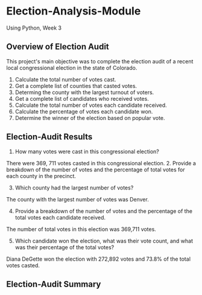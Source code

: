 # Election-Analysis-Module
Using Python, Week 3

## Overview of Election Audit
This project's main objective was to complete the election audit of a recent local congressional election in the state of Colorado.

1. Calculate the total number of votes cast.
2. Get a complete list of counties that casted votes.
3. Determing the county with the largest turnout of voters.
4. Get a complete list of candidates who received votes.
5. Calculate the total number of votes each candidate received.
6. Calculate the percentage of votes each candidate won.
7. Determine the winner of the election based on popular vote.

## Election-Audit Results
1. How many votes were cast in this congressional election?

There were 369, 711 votes casted in this congressional election.
2. Provide a breakdown of the number of votes and the percentage of total votes for each county in the precinct.


3. Which county had the largest number of votes?

The county with the largest number of votes was Denver.

4. Provide a breakdown of the number of votes and the percentage of the total votes each candidate received.

The number of total votes in this election was 369,711 votes. 

5. Which candidate won the election, what was their vote count, and what was their percentage of the total votes?

Diana DeGette won the election with 272,892 votes and 73.8% of the total votes casted.

## Election-Audit Summary

